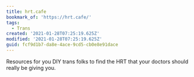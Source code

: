 ```yaml
---
title: hrt.cafe
bookmark_of: 'https://hrt.cafe/'
tags:
  - Trans
created: '2021-01-28T07:25:19.625Z'
modified: '2021-01-28T07:25:19.625Z'
guid: fcf9d1b7-da8e-4ace-9cd5-cb0e8e91dace
---
```

Resources for you DIY trans folks to find the HRT that your doctors should really be giving you.
